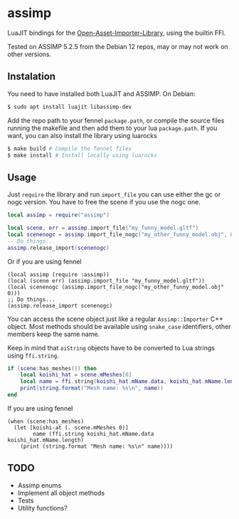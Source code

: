 # assimp
LuaJIT bindings for the [Open-Asset-Importer-Library](https://www.assimp.org), using the
builtin FFI.

Tested on ASSIMP 5.2.5 from the Debian 12 repos, may or may not work on other versions.

## Instalation
You need to have installed both LuaJIT and ASSIMP. On Debian:
```sh
$ sudo apt install luajit libassimp-dev
```

Add the repo path to your fennel `package.path`, or compile the source files running the makefile
and then add them to your lua `package.path`. If you want, you can also install the
library using luarocks
```sh
$ make build # Compile the fennel files
$ make install # Install locally using luarocks
```

## Usage
Just `require` the library and run `import_file` you can use either
the gc or nogc version. You have to free the scene if you use the nogc one.

```lua
local assimp = require("assimp")

local scene, err = assimp.import_file("my_funny_model.gltf")
local scenenogc = assimp.import_file_nogc("my_other_funny_model.obj", 0) -- Can pass import flags
-- Do things...
assimp.release_import(scenenogc)
```

Or if you are using fennel
```fennel
(local assimp (require :assimp))
(local (scene err) (assimp.import_file "my_funny_model.gltf"))
(local scenenogc (assimp.import_file_nogc("my_other_funny_model.obj" 0)))
;; Do things...
(assimp.release_import scenenogc)
```

You can access the scene object just like a regular `Assimp::Importer` C++ object. Most methods
should be available using `snake_case` identifiers, other members keep the same name.

Keep in mind that `aiString` objects have to be converted to Lua strings using `ffi.string`.

```lua 
if (scene:has_meshes()) then
    local koishi_hat = scene.mMeshes[0]
    local name = ffi.string(koishi_hat.mName.data, koishi_hat.mName.length)
    print(string.format("Mesh name: %s\n", name))
end
```

If you are using fennel
```fennel 
(when (scene:has_meshes)
  (let [koishi-at (. scene.mMeshes 0)]
        name (ffi.string koishi_hat.mName.data koishi_hat.mName.length)
    (print (string.format "Mesh name: %s\n" name))))
```

## TODO
- Assimp enums
- Implement all object methods
- Tests
- Utility functions?
